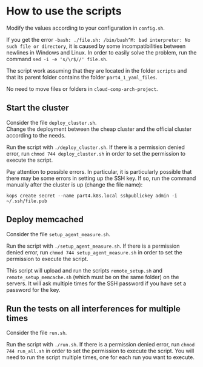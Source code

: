 # How to use the scripts

Modify the values according to your configuration in `config.sh`.

If you get the error `-bash: ./file.sh: /bin/bash^M: bad interpreter: No such file or directory`, it is caused by some incompatibilities between newlines in Windows and Linux. In order to easily solve the problem, run the command `sed -i -e 's/\r$//' file.sh`.

The script work assuming that they are located in the folder `scripts` and that its parent folder contains the folder `part4_1_yaml_files`.

No need to move files or folders in `cloud-comp-arch-project`.

## Start the cluster

Consider the file `deploy_cluster.sh`. \
Change the deployment between the cheap cluster and the official cluster according to the needs.

Run the script with `./deploy_cluster.sh`. If there is a permission denied error, run `chmod 744 deploy_cluster.sh` in order to set the permission to execute the script.

Pay attention to possible errors. In particular, it is particularly possible that there may be some errors in setting up the SSH key. If so, run the command manually after the cluster is up (change the file name):
```
kops create secret --name part4.k8s.local sshpublickey admin -i ~/.ssh/file.pub
```

## Deploy memcached

Consider the file `setup_agent_measure.sh`.

Run the script with `./setup_agent_measure.sh`. If there is a permission denied error, run `chmod 744 setup_agent_measure.sh` in order to set the permission to execute the script.

This script will upload and run the scripts `remote_setup.sh` and `remote_setup_memcache.sh` (which must be on the same folder) on the servers. It will ask multiple times for the SSH password if you have set a password for the key.

## Run the tests on all interferences for multiple times

Consider the file `run.sh`.

Run the script with `./run.sh`. If there is a permission denied error, run `chmod 744 run_all.sh` in order to set the permission to execute the script. You will need to run the script multiple times, one for each run you want to execute.